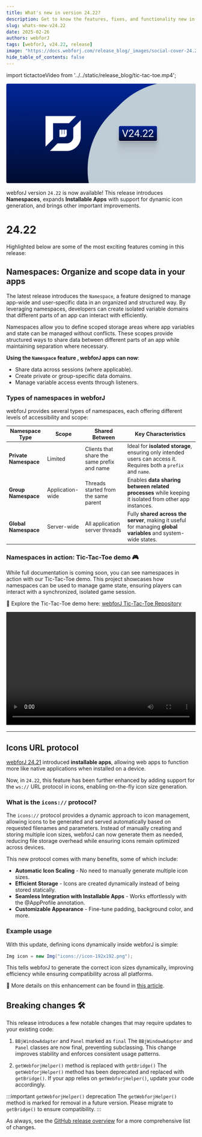 ```yaml
---
title: What's new in version 24.22?
description: Get to know the features, fixes, and functionality new in webforJ version 24.22.
slug: whats-new-v24.22
date: 2025-02-26
authors: webforJ
tags: [webforJ, v24.22, release]
image: "https://docs.webforj.com/release_blog/_images/social-cover-24.22.png"
hide_table_of_contents: false
---
```


import tictactoeVideo from '../../static/release_blog/tic-tac-toe.mp4';

![cover image](../../static/release_blog/_images/24.22.png)

<!-- vale off -->
webforJ version `24.22` is now available! This release introduces **Namespaces**, expands **Installable Apps** with support for dynamic icon generation, and brings other important improvements.
<!-- vale on -->
<!-- truncate -->

# 24.22

Highlighted below are some of the most exciting features coming in this release:

## Namespaces: Organize and scope data in your apps

The latest release introduces the `Namespace`, a feature designed to manage app-wide and user-specific data in an organized and structured way. By leveraging namespaces, developers can create isolated variable domains that different parts of an app can interact with efficiently.

Namespaces allow you to define scoped storage areas where app variables and state can be managed without conflicts. These scopes provide structured ways to share data between different parts of an app while maintaining separation where necessary.

**Using the `Namespace` feature , webforJ apps can now**:

- Share data across sessions (where applicable).
- Create private or group-specific data domains.
- Manage variable access events through listeners.

### Types of namespaces in webforJ

webforJ provides several types of namespaces, each offering different levels of accessibility and scope:

| **Namespace Type**    | **Scope**          | **Shared Between**                    | **Key Characteristics** |
|----------------------|------------------|------------------------------------|-------------------------|
| **Private Namespace** | Limited         | Clients that share the same prefix and name | Ideal for **isolated storage**, ensuring only intended users can access it. Requires both a `prefix` and `name`. |
| **Group Namespace**   | Application-wide | Threads started from the same parent | Enables **data sharing between related processes** while keeping it isolated from other app instances. |
| **Global Namespace**  | Server-wide     | All application server threads      | Fully **shared across the server**, making it useful for managing **global variables** and system-wide states. |


### Namespaces in action: Tic-Tac-Toe demo 🎮

While full documentation is coming soon, you can see namespaces in action with our Tic-Tac-Toe demo. This project showcases how namespaces can be used to manage game state, ensuring players can interact with a synchronized, isolated game session.

🚀 Explore the Tic-Tac-Toe demo here:
[webforJ Tic-Tac-Toe Repository](https://github.com/webforj/webforj-tictactoe)

<video width="100%" height="300px" controls>
  <source src={tictactoeVideo} type="video/mp4" />
</video>

---

## Icons URL protocol

[webforJ 24.21](../2025-01-27-webforj-v24.21/24.21) introduced **installable apps**, allowing web apps to function more like native applications when installed on a device. 

Now, in `24.22`, this feature has been further enhanced by adding support for the `ws://` URL protocol in icons, enabling on-the-fly icon size generation.

### What is the `icons://` protocol?
The `icons://` protocol provides a dynamic approach to icon management, allowing icons to be generated and served automatically based on requested filenames and parameters. Instead of manually creating and storing multiple icon sizes, webforJ can now generate them as needed, reducing file storage overhead while ensuring icons remain optimized across devices.

This new protocol comes with many benefits, some of which include:

- **Automatic Icon Scaling** - No need to manually generate multiple icon sizes.
- **Efficient Storage** - Icons are created dynamically instead of being stored statically.
- **Seamless Integration with Installable Apps** - Works effortlessly with the @AppProfile annotation.
- **Customizable Appearance** - Fine-tune padding, background color, and more.

### Example usage
With this update, defining icons dynamically inside webforJ is simple:

```java
Img icon = new Img("icons://icon-192x192.png");
```

This tells webforJ to generate the correct icon sizes dynamically, improving efficiency while ensuring compatibility across all platforms.

🔗 More details on this enhancement can be found in [this article](../../docs/managing-resources/assets-protocols#the-icons-protocol).

## Breaking changes 🛠
This release introduces a few notable changes that may require updates to your existing code:

1) `BBjWindowAdapter` and `Panel` marked as `final`
The `BBjWindowAdapter` and `Panel` classes are now final, preventing subclassing. This change improves stability and enforces consistent usage patterns.

2) `getWebforjHelper()` method is replaced with `getBridge()`
The `getWebforjHelper()` method has been deprecated and replaced with `getBridge()`. If your app relies on `getWebforjHelper()`, update your code accordingly.

:::important `getWebforjHelper()` deprecation 
The `getWebforjHelper()` method is marked for removal in a future version. Please migrate to `getBridge()` to ensure compatibility. 
:::

As always, see the [GitHub release overview](https://github.com/webforj/webforj/releases/tag/24.22) for a more comprehensive list of changes. 

